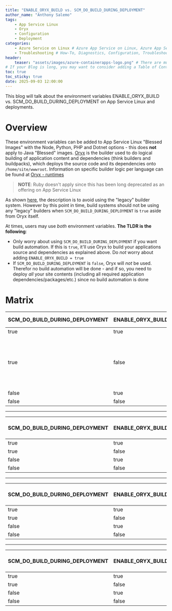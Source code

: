 ```yaml
---
title: "ENABLE_ORYX_BUILD vs. SCM_DO_BUILD_DURING_DEPLOYMENT"
author_name: "Anthony Salemo"
tags:
    - App Service Linux
    - Oryx
    - Configuration
    - Deployment
categories:
    - Azure Service on Linux # Azure App Service on Linux, Azure App Service on Windows, Function App, Azure VM, Azure SDK
    - Troubleshooting # How-To, Diagnostics, Configuration, Troubleshooting, Performance
header:
    teaser: "assets/images/azure-containerapps-logo.png" # There are multiple logos that can be used in "/assets/images" if you choose to add one.
# If your Blog is long, you may want to consider adding a Table of Contents by adding the following two settings.
toc: true
toc_sticky: true
date: 2025-09-03 12:00:00
---
```


This blog will talk about the environment variables ENABLE_ORYX_BUILD vs. SCM_DO_BUILD_DURING_DEPLOYMENT on App Service Linux and deployments.

# Overview
These environment variables can be added to App Service Linux "Blessed Images" with the Node, Python, PHP and Dotnet options - this does **not** apply to Java "Blessed" images. [Oryx](https://github.com/microsoft/Oryx) is the builder used to do logical building of application content and dependencies (think builders and buildpacks), which deploys the source code and its dependencies onto `/home/site/wwwroot`. Information on specific builder logic per language can be found at [Oryx - runtimes](https://github.com/microsoft/Oryx/tree/main/doc/runtimes)

> **NOTE**: Ruby doesn't apply since this has been long deprecated as an offering on App Service Linux

As shown [here](https://github.com/microsoft/Oryx/blob/main/doc/hosts/appservice.md), the description is to avoid using the "legacy" builder system. However by this point in time, build systems should not be using any "legacy" builders when `SCM_DO_BUILD_DURING_DEPLOYMENT` is `true` aside from Oryx itself.

At times, users may use _both_ environment variables. **The TLDR is the following**:
- Only worry about using `SCM_DO_BUILD_DURING_DEPLOYMENT` if you want build automation. If this is `true`, it'll use Oryx to build your applications source and dependencies as explained above. Do _not_ worry about adding `ENABLE_ORYX_BUILD = true`
- If `SCM_DO_BUILD_DURING_DEPLOYMENT` is `false`, Oryx will _not_ be used. Therefor no build automation will be done - and if so, you need to deploy _all_ your site contents (including all required application dependencies/packages/etc.) since no build automation is done



# Matrix
| SCM_DO_BUILD_DURING_DEPLOYMENT | ENABLE_ORYX_BUILD | Language | Will Oryx run? |
| ------------------------------ | ----------------- | -------- | -------------- |
| true | true | Node | Yes |
| true | false | Node | No (through testing this is the one difference spotted between languages) |
| false | true | Node | No |
| false | false | Node | No |
---
| SCM_DO_BUILD_DURING_DEPLOYMENT | ENABLE_ORYX_BUILD | Language | Will Oryx run? |
| ------------------------------ | ----------------- | -------- | -------------- |
| true | true | Python | Yes |
| true | false | Python | Yes |
| false | true | Python | No |
| false | false | Python | No |
---
| SCM_DO_BUILD_DURING_DEPLOYMENT | ENABLE_ORYX_BUILD | Language | Will Oryx run? |
| ------------------------------ | ----------------- | -------- | -------------- |
| true | true | PHP | Yes |
| true | false | PHP | Yes |
| false | true | PHP | No |
| false | false | PHP | No |
---
| SCM_DO_BUILD_DURING_DEPLOYMENT | ENABLE_ORYX_BUILD | Language | Will Oryx run? |
| ------------------------------ | ----------------- | -------- | -------------- |
| true | true | Dotnet | Yes |
| true | false | Dotnet | Yes |
| false | true | Dotnet | No |
| false | false | Dotnet | No |